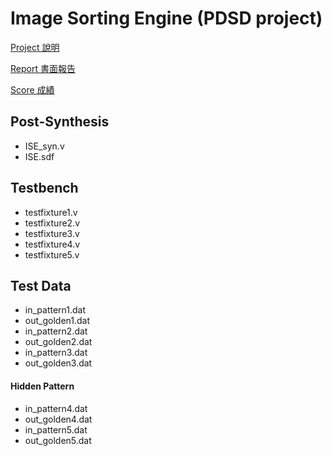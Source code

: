 # Image Sorting Engine (PDSD project)

[Project 說明](https://drive.google.com/file/d/1JlmN9DIheH8oTfd8M5K3H0rh0Xg2YZLB/view?usp=sharing)

[Report 書面報告](https://drive.google.com/file/d/1kT6xhRZ3qcuGGKyPRrvIcdy3IQYjFJ32/view?usp=sharing)

[Score 成績](https://drive.google.com/file/d/1GFMUJQdhzHVumEt7n7I6TfqyHqK1Tn32/view?usp=sharing)

## Post-Synthesis
* ISE_syn.v
* ISE.sdf

## Testbench
* testfixture1.v
* testfixture2.v
* testfixture3.v
* testfixture4.v
* testfixture5.v

## Test Data
* in_pattern1.dat
* out_golden1.dat
* in_pattern2.dat
* out_golden2.dat
* in_pattern3.dat
* out_golden3.dat

#### Hidden Pattern
* in_pattern4.dat
* out_golden4.dat
* in_pattern5.dat
* out_golden5.dat

